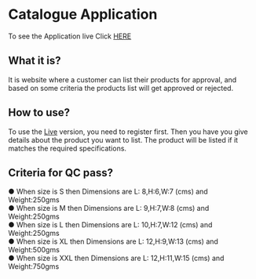 # Catalogue Application
To see the Application live Click [HERE](http://catalogueapplication.ml/)

## What it is?
It is website where a customer can list their products for approval, and based on some
criteria the products list will get approved or rejected.

## How to use?
To use the [Live](http://catalogueapplication.ml/) version, you need to register first. Then you have you give details about the product you want to list. The product will be listed if it matches the required specifications.

## Criteria for QC pass?
● When size is S then Dimensions are L: 8,H:6,W:7 (cms) and Weight:250gms\
● When size is M then Dimensions are L: 9,H:7,W:8 (cms) and Weight:250gms\
● When size is L then Dimensions are L: 10,H:7,W:12 (cms) and Weight:250gms\
● When size is XL then Dimensions are L: 12,H:9,W:13 (cms) and Weight:500gms\
● When size is XXL then Dimensions are L: 12,H:11,W:15 (cms) and Weight:750gms
